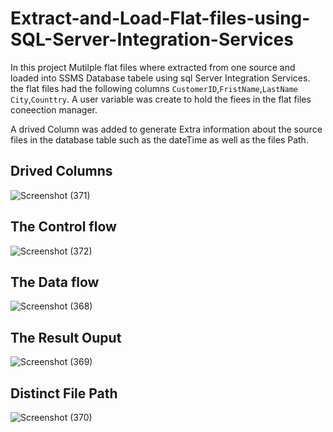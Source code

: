 # Extract-and-Load-Flat-files-using-SQL-Server-Integration-Services

In this project Mutilple flat files where extracted from one source and loaded into SSMS Database tabele using sql Server Integration Services. the flat files had the following columns  `CustomerID`,`FristName`,`LastName` `City`,`Counttry`. A user variable was create to hold the fiees in the flat files coneection manager. 

A drived Column was added to generate Extra information about the source files in the database table such as the dateTime as well as the files Path.

## Drived Columns 
![Screenshot (371)](https://user-images.githubusercontent.com/42388234/208249843-e1dc26de-7c76-4222-99f4-2a137e3a568d.png)


## The Control flow

![Screenshot (372)](https://user-images.githubusercontent.com/42388234/208249879-5112efbe-4ed5-41c3-b099-f974954bde3b.png)


## The Data flow

![Screenshot (368)](https://user-images.githubusercontent.com/42388234/208249909-db243b59-73db-4f47-96b5-304503534d95.png)


## The Result Ouput 

![Screenshot (369)](https://user-images.githubusercontent.com/42388234/208249919-0467ae94-e474-4eec-8180-34667cecb1bf.png)


## Distinct File Path

![Screenshot (370)](https://user-images.githubusercontent.com/42388234/208249925-766a2525-e089-4883-98ab-2ea05a3ae44a.png)

